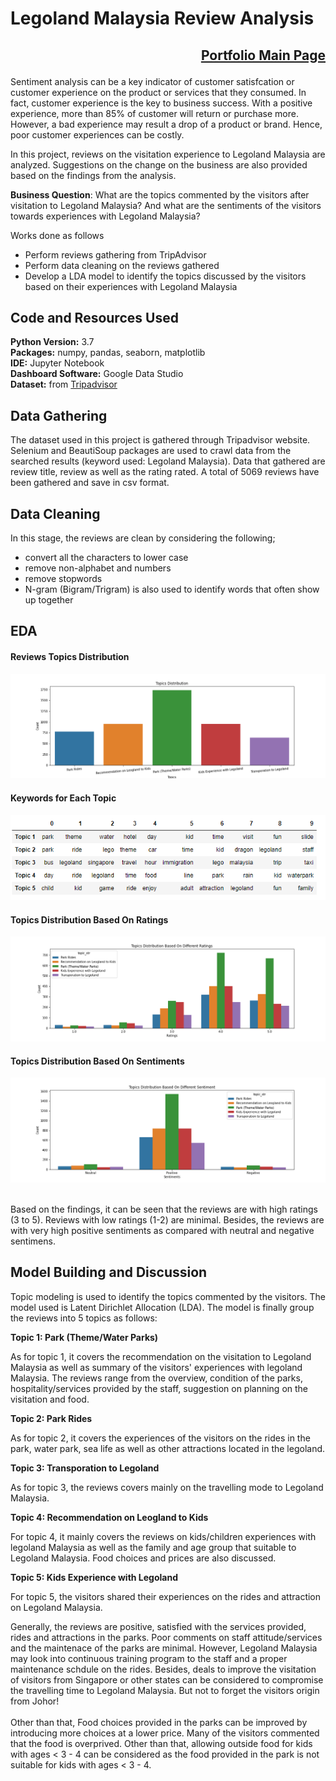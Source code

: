 # Legoland Malaysia Review Analysis

## <p align="right">[Portfolio Main Page](https://github.com/WengWeng0410/Weng_Portfolio)</p>

Sentiment analysis can be a key indicator of customer satisfcation or customer experience on the product or services that they consumed. In fact, customer experience is the key to business success. With a positive experience, more than 85% of customer will return or purchase more. However, a bad experience may result a drop of a product or brand. Hence, poor customer experiences can be costly. 

In this project, reviews on the visitation experience to Legoland Malaysia are analyzed. Suggestions on the change on the business are also provided based on the findings from the analysis. 

**Business Question**: What are the topics commented by the visitors after visitation to Legoland Malaysia? And what are the sentiments of the visitors towards experiences with Legoland Malaysia?

Works done as follows

* Perform reviews gathering from TripAdvisor
* Perform data cleaning on the reviews gathered  
* Develop a LDA model to identify the topics discussed by the visitors based on their experiences with Legoland Malaysia

## Code and Resources Used

**Python Version:** 3.7 <br>
**Packages:** numpy, pandas, seaborn, matplotlib <br>
**IDE:** Jupyter Notebook <br>
**Dashboard Software:** Google Data Studio <br>
**Dataset:** from [Tripadvisor](https://www.tripadvisor.com.my/Attraction_Review-g298278-d3491018-Reviews-Legoland_Malaysia-Johor_Bahru_Johor_Bahru_District_Johor.html) <br>

## Data Gathering

The dataset used in this project is gathered through Tripadvisor website. Selenium and BeautiSoup packages are used to crawl data from the searched results (keyword used: Legoland Malaysia). Data that gathered are review title, review as well as the rating rated. A total of 5069 reviews have been gathered and save in csv format. 

## Data Cleaning

In this stage, the reviews are clean by considering the following;

* convert all the characters to lower case
* remove non-alphabet and numbers
* remove stopwords
* N-gram (Bigram/Trigram) is also used to identify words that often show up together

## EDA

#### Reviews Topics Distribution 
![](/images/Topic_Distribution.png)

#### Keywords for Each Topic
![](/images/KeywordsforEachTopic.png)

#### Topics Distribution Based On Ratings
![](/images/TopicDistributionBasedOnRatings.png)

#### Topics Distribution Based On Sentiments
![](/images/TopicDistributionBasedOnSentiments.png)

<br> Based on the findings, it can be seen that the reviews are with high ratings (3 to 5). Reviews with low ratings (1-2) are minimal. Besides, the reviews are with very high positive sentiments as compared with neutral and negative sentimens.  <br>

## Model Building and Discussion

Topic modeling is used to identify the topics commented by the visitors. The model used is Latent Dirichlet Allocation (LDA). The model is finally group the reviews into 5 topics as follows:

**Topic 1: Park (Theme/Water Parks)**

As for topic 1, it covers the recommendation on the visitation to Legoland Malaysia as well as summary of the visitors' experiences with legoland Malaysia. The reviews range from the overview, condition of the parks, hospitality/services provided by the staff, suggestion on planning on the visitation and food. 

**Topic 2: Park Rides**

As for topic 2, it covers the experiences of the visitors on the rides in the park, water park, sea life as well as other attractions located in the legoland.

**Topic 3: Transporation to Legoland**

As for topic 3, the reviews covers mainly on the travelling mode to Legoland Malaysia. 

**Topic 4: Recommendation on Leogland to Kids**

For topic 4, it mainly covers the reviews on kids/children experiences with legoland Malaysia as well as the family and age group that suitable to Legoland Malaysia. Food choices and prices are also discussed. 

**Topic 5: Kids Experience with Legoland**

For topic 5, the visitors shared their experiences on the rides and attraction on Legoland Malaysia. 

Generally, the reviews are positive, satisfied with the services provided, rides and attractions in the parks. Poor comments on staff attitude/services and the maintenace of the parks are minimal. However, Legoland Malaysia may look into continuous training program to the staff and a proper maintenance schdule on the rides. Besides, deals to improve the visitation of visitors from Singapore or other states can be considered to compromise the travelling time to Legoland Malaysia. But not to forget the visitors origin from Johor! 
<br><br>
Other than that, Food choices provided in the parks can be improved by introducing more choices at a lower price. Many of the visitors commented that the food is overprived. Other than that, allowing outside food for kids with ages < 3 - 4 can be considered as the food provided in the park is not suitable for kids with ages < 3 - 4. <br>


